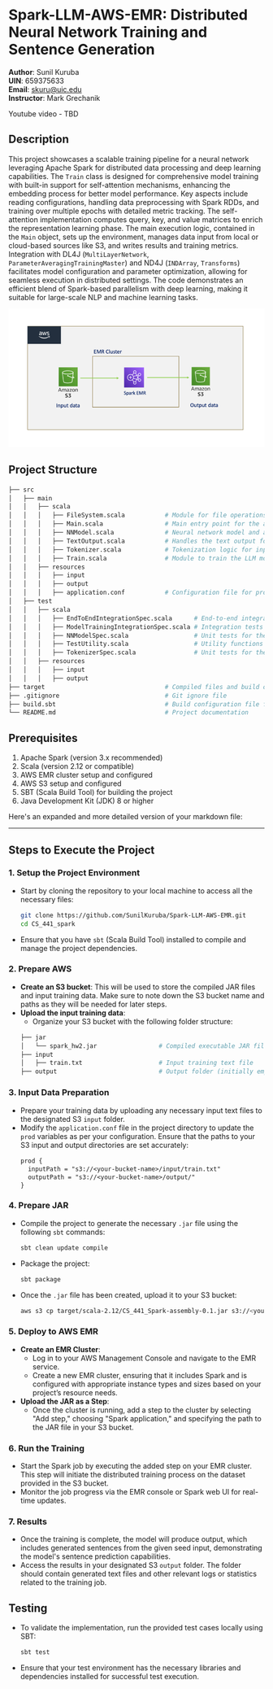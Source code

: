 # Spark-LLM-AWS-EMR: Distributed Neural Network Training and Sentence Generation

**Author**: Sunil Kuruba <br />
**UIN**: 659375633 <br />
**Email**: skuru@uic.edu <br />
**Instructor**: Mark Grechanik

Youtube video - TBD

## Description
This project showcases a scalable training pipeline for a neural network leveraging Apache Spark for distributed data processing and deep learning capabilities. The `Train` class is designed for comprehensive model training with built-in support for self-attention mechanisms, enhancing the embedding process for better model performance. Key aspects include reading configurations, handling data preprocessing with Spark RDDs, and training over multiple epochs with detailed metric tracking. The self-attention implementation computes query, key, and value matrices to enrich the representation learning phase. The main execution logic, contained in the `Main` object, sets up the environment, manages data input from local or cloud-based sources like S3, and writes results and training metrics. Integration with DL4J (`MultiLayerNetwork`, `ParameterAveragingTrainingMaster`) and ND4J (`INDArray`, `Transforms`) facilitates model configuration and parameter optimization, allowing for seamless execution in distributed settings. The code demonstrates an efficient blend of Spark-based parallelism with deep learning, making it suitable for large-scale NLP and machine learning tasks.

![img.png](img.png)

## Project Structure

```bash
├── src
│   ├── main
│   │   ├── scala
│   │   │   ├── FileSystem.scala           # Module for file operations (read/write)
│   │   │   ├── Main.scala                 # Main entry point for the application
│   │   │   ├── NNModel.scala              # Neural network model and architecture
│   │   │   ├── TextOutput.scala           # Handles the text output formatting
│   │   │   ├── Tokenizer.scala            # Tokenization logic for input data
│   │   │   ├── Train.scala                # Module to train the LLM model
│   │   ├── resources
│   │   │   ├── input
│   │   │   ├── output
│   │   │   ├── application.conf           # Configuration file for project settings
│   ├── test
│   │   ├── scala
│   │   │   ├── EndToEndIntegrationSpec.scala      # End-to-end integration tests
│   │   │   ├── ModelTrainingIntegrationSpec.scala # Integration tests for model training
│   │   │   ├── NNModelSpec.scala                  # Unit tests for the NN model
│   │   │   ├── TestUtility.scala                  # Utility functions for testing
│   │   │   ├── TokenizerSpec.scala                # Unit tests for the tokenizer logic
│   │   ├── resources
│   │   │   ├── input
│   │   │   ├── output
├── target                                 # Compiled files and build output
├── .gitignore                             # Git ignore file
├── build.sbt                              # Build configuration file for SBT
└── README.md                              # Project documentation
```

## Prerequisites

1. Apache Spark (version 3.x recommended)
2. Scala (version 2.12 or compatible)
3. AWS EMR cluster setup and configured
4. AWS S3 setup and configured
4. SBT (Scala Build Tool) for building the project
5. Java Development Kit (JDK) 8 or higher

Here's an expanded and more detailed version of your markdown file:

---

## Steps to Execute the Project

### 1. Setup the Project Environment
- Start by cloning the repository to your local machine to access all the necessary files:
  ```bash
  git clone https://github.com/SunilKuruba/Spark-LLM-AWS-EMR.git
  cd CS_441_spark
  ```
- Ensure that you have `sbt` (Scala Build Tool) installed to compile and manage the project dependencies.

### 2. Prepare AWS
* **Create an S3 bucket**: This will be used to store the compiled JAR files and input training data. Make sure to note down the S3 bucket name and paths as they will be needed for later steps.
* **Upload the input training data**:
  - Organize your S3 bucket with the following folder structure:
  ```bash
  ├── jar
  │   └── spark_hw2.jar                 # Compiled executable JAR file
  ├── input
  │   ├── train.txt                     # Input training text file
  ├── output                            # Output folder (initially empty)
  ```

### 3. Input Data Preparation
- Prepare your training data by uploading any necessary input text files to the designated S3 `input` folder.
- Modify the `application.conf` file in the project directory to update the `prod` variables as per your configuration. Ensure that the paths to your S3 input and output directories are set accurately:
  ```hocon
  prod {
    inputPath = "s3://<your-bucket-name>/input/train.txt"
    outputPath = "s3://<your-bucket-name>/output/"
  }
  ```

### 4. Prepare JAR
- Compile the project to generate the necessary `.jar` file using the following `sbt` commands:
  ```bash
  sbt clean update compile
  ```
- Package the project:
  ```bash
  sbt package
  ```
- Once the `.jar` file has been created, upload it to your S3 bucket:
  ```bash
  aws s3 cp target/scala-2.12/CS_441_Spark-assembly-0.1.jar s3://<your-bucket-name>/jar/
  ```

### 5. Deploy to AWS EMR
- **Create an EMR Cluster**:
  - Log in to your AWS Management Console and navigate to the EMR service.
  - Create a new EMR cluster, ensuring that it includes Spark and is configured with appropriate instance types and sizes based on your project’s resource needs.
- **Upload the JAR as a Step**:
  - Once the cluster is running, add a step to the cluster by selecting "Add step," choosing "Spark application," and specifying the path to the JAR file in your S3 bucket.

### 6. Run the Training
- Start the Spark job by executing the added step on your EMR cluster. This step will initiate the distributed training process on the dataset provided in the S3 bucket.
- Monitor the job progress via the EMR console or Spark web UI for real-time updates.

### 7. Results
- Once the training is complete, the model will produce output, which includes generated sentences from the given seed input, demonstrating the model's sentence prediction capabilities.
- Access the results in your designated S3 `output` folder. The folder should contain generated text files and other relevant logs or statistics related to the training job.

## Testing
- To validate the implementation, run the provided test cases locally using SBT:
  ```bash
  sbt test
  ```
- Ensure that your test environment has the necessary libraries and dependencies installed for successful test execution.

